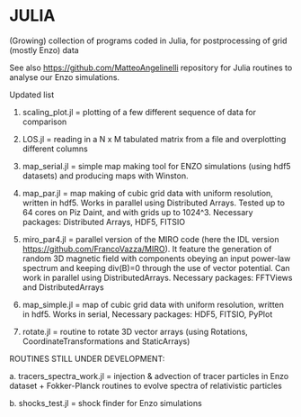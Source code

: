 # JULIA
(Growing) collection of programs coded in Julia, for postprocessing of grid (mostly Enzo) data

See also https://github.com/MatteoAngelinelli repository for Julia routines to analyse our Enzo simulations. 

Updated list

1.  scaling_plot.jl = plotting of a few different sequence of data for comparison

2. LOS.jl = reading in a N x M tabulated matrix from a file and overplotting different columns

3. map_serial.jl = simple map making tool for ENZO simulations (using hdf5 datasets) and producing maps with Winston. 

4. map_par.jl   =  map making of cubic grid data with uniform resolution, written in hdf5. Works in parallel using Distributed Arrays. Tested up to 64 cores on Piz Daint, and with grids up to 1024^3. Necessary packages: Distributed Arrays, HDF5, FITSIO 
 
5. miro_par4.jl   = parallel version of the MIRO code (here the IDL version https://github.com/FrancoVazza/MIRO). It feature the generation of random 3D magnetic field with components obeying an input power-law spectrum and keeping div(B)=0 through the use of vector potential. Can work in parallel using DistributedArrays. Necessary packages: FFTViews and DistributedArrays

6. map_simple.jl = map  of cubic grid data with uniform resolution, written in hdf5. Works in serial, Necessary packages:  HDF5, FITSIO, PyPlot

7. rotate.jl = routine to rotate 3D vector arrays (using Rotations,  CoordinateTransformations and StaticArrays)

ROUTINES STILL UNDER DEVELOPMENT:

a. tracers_spectra_work.jl = injection & advection of tracer particles in Enzo dataset + Fokker-Planck routines to evolve spectra of relativistic particles

b. shocks_test.jl = shock finder for Enzo simulations
